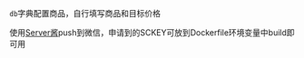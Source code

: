 
`db`字典配置商品，自行填写商品和目标价格

使用[Server酱](http://sc.ftqq.com/3.version)push到微信，申请到的SCKEY可放到Dockerfile环境变量中build即可用